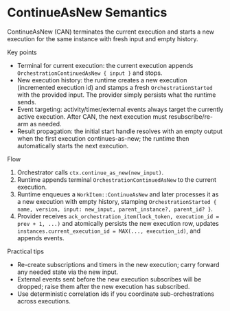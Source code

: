 # ContinueAsNew Semantics

ContinueAsNew (CAN) terminates the current execution and starts a new execution for the same instance with fresh input and empty history.

Key points
- Terminal for current execution: the current execution appends `OrchestrationContinuedAsNew { input }` and stops.
- New execution history: the runtime creates a new execution (incremented execution id) and stamps a fresh `OrchestrationStarted` with the provided input. The provider simply persists what the runtime sends.
- Event targeting: activity/timer/external events always target the currently active execution. After CAN, the next execution must resubscribe/re-arm as needed.
- Result propagation: the initial start handle resolves with an empty output when the first execution continues-as-new; the runtime then automatically starts the next execution.

Flow
1. Orchestrator calls `ctx.continue_as_new(new_input)`.
2. Runtime appends terminal `OrchestrationContinuedAsNew` to the current execution.
3. Runtime enqueues a `WorkItem::ContinueAsNew` and later processes it as a new execution with empty history, stamping `OrchestrationStarted { name, version, input: new_input, parent_instance?, parent_id? }`.
4. Provider receives `ack_orchestration_item(lock_token, execution_id = prev + 1, ...)` and atomically persists the new execution row, updates `instances.current_execution_id = MAX(..., execution_id)`, and appends events.

Practical tips
- Re-create subscriptions and timers in the new execution; carry forward any needed state via the new input.
- External events sent before the new execution subscribes will be dropped; raise them after the new execution has subscribed.
- Use deterministic correlation ids if you coordinate sub-orchestrations across executions.
